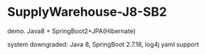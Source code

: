 # SupplyWarehouse-J8-SB2

demo. Java8 + SpringBoot2+JPA(Hibernate)

system downgraded: Java 8, SpringBoot 2.7.18, log4j yaml support
